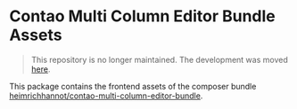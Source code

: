 # Contao Multi Column Editor Bundle Assets

> This repository is no longer maintained. The development was moved [here](https://github.com/heimrichhannot/contao-multi-column-editor-bundle/tree/master/src/Resources/npm-package).

This package contains the frontend assets of the composer bundle [heimrichhannot/contao-multi-column-editor-bundle](https://github.com/heimrichhannot/contao-multi-column-editor-bundle).
